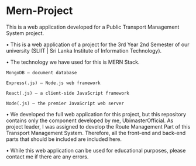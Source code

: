 # Mern-Project


This is a web application developed for a Public Transport Management System project.

•  This is a web application of a project for the 3rd Year 2nd Semester of our university (SLIIT | Sri Lanka Institute of Information Technology).

• The technology we have used for this is MERN Stack.

    MongoDB — document database
    
    Express(.js) — Node.js web framework
    
    React(.js) — a client-side JavaScript framework
    
    Node(.js) — the premier JavaScript web server
    

• We developed the full web application for this project, but this repository contains only the component developed by me, UbimasterOfficial. As project leader, I was assigned to develop the Route Management Part of this Transport Management System. Therefore, all the front-end and back-end parts that should be included are included here.

• While this web application can be used for educational purposes, please contact me if there are any errors.
